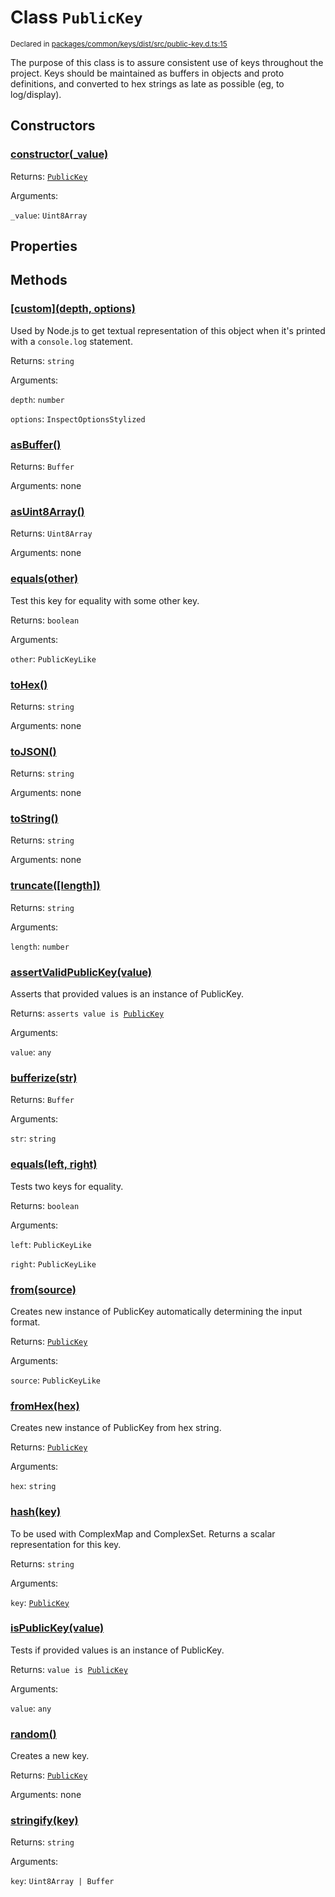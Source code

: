 # Class `PublicKey`
<sub>Declared in [packages/common/keys/dist/src/public-key.d.ts:15]()</sub>


The purpose of this class is to assure consistent use of keys throughout the project.
Keys should be maintained as buffers in objects and proto definitions, and converted to hex
strings as late as possible (eg, to log/display).

## Constructors
### [constructor(_value)]()


Returns: <code>[PublicKey](/api/@dxos/client/classes/PublicKey)</code>

Arguments: 

`_value`: <code>Uint8Array</code>

## Properties

## Methods
### [\[custom\](depth, options)]()


Used by Node.js to get textual representation of this object when it's printed with a  `console.log`  statement.

Returns: <code>string</code>

Arguments: 

`depth`: <code>number</code>

`options`: <code>InspectOptionsStylized</code>
### [asBuffer()]()


Returns: <code>Buffer</code>

Arguments: none
### [asUint8Array()]()


Returns: <code>Uint8Array</code>

Arguments: none
### [equals(other)]()


Test this key for equality with some other key.

Returns: <code>boolean</code>

Arguments: 

`other`: <code>PublicKeyLike</code>
### [toHex()]()


Returns: <code>string</code>

Arguments: none
### [toJSON()]()


Returns: <code>string</code>

Arguments: none
### [toString()]()


Returns: <code>string</code>

Arguments: none
### [truncate(\[length\])]()


Returns: <code>string</code>

Arguments: 

`length`: <code>number</code>
### [assertValidPublicKey(value)]()


Asserts that provided values is an instance of PublicKey.

Returns: <code>asserts value is [PublicKey](/api/@dxos/client/classes/PublicKey)</code>

Arguments: 

`value`: <code>any</code>
### [bufferize(str)]()


Returns: <code>Buffer</code>

Arguments: 

`str`: <code>string</code>
### [equals(left, right)]()


Tests two keys for equality.

Returns: <code>boolean</code>

Arguments: 

`left`: <code>PublicKeyLike</code>

`right`: <code>PublicKeyLike</code>
### [from(source)]()


Creates new instance of PublicKey automatically determining the input format.

Returns: <code>[PublicKey](/api/@dxos/client/classes/PublicKey)</code>

Arguments: 

`source`: <code>PublicKeyLike</code>
### [fromHex(hex)]()


Creates new instance of PublicKey from hex string.

Returns: <code>[PublicKey](/api/@dxos/client/classes/PublicKey)</code>

Arguments: 

`hex`: <code>string</code>
### [hash(key)]()


To be used with ComplexMap and ComplexSet.
Returns a scalar representation for this key.

Returns: <code>string</code>

Arguments: 

`key`: <code>[PublicKey](/api/@dxos/client/classes/PublicKey)</code>
### [isPublicKey(value)]()


Tests if provided values is an instance of PublicKey.

Returns: <code>value is [PublicKey](/api/@dxos/client/classes/PublicKey)</code>

Arguments: 

`value`: <code>any</code>
### [random()]()


Creates a new key.

Returns: <code>[PublicKey](/api/@dxos/client/classes/PublicKey)</code>

Arguments: none
### [stringify(key)]()


Returns: <code>string</code>

Arguments: 

`key`: <code>Uint8Array | Buffer</code>